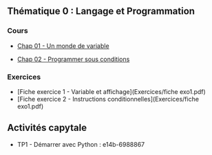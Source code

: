 ## Thématique 0 : Langage et Programmation

### Cours
- [Chap 01 - Un monde de variable](Cours/T0C1.pdf)

- [Chap 02 - Programmer sous conditions](Cours/T0C2.pdf)
### Exercices

- [Fiche exercice 1 - Variable et affichage](Exercices/fiche exo1.pdf)
- [Fiche exercice 2 - Instructions conditionnelles](Exercices/fiche exo1.pdf)

## Activités capytale 

- TP1 - Démarrer avec Python : e14b-6988867